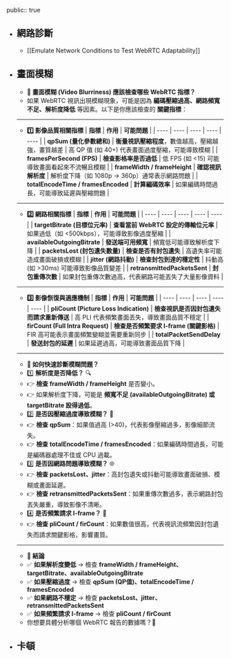 public:: true

- ## 網路診斷
	- [[Emulate Network Conditions to Test WebRTC Adaptability]]
- ## 畫面模糊
	- **📌 畫面模糊 (Video Blurriness) 應該檢查哪些 WebRTC 指標？**
	- 如果 WebRTC 視訊出現模糊現象，可能是因為 **編碼壓縮過高、網路頻寬不足、解析度降低** 等因素。以下是你應該檢查的 **關鍵指標**：
	- ---
	- **1️⃣ 影像品質相關指標**
	  | 
	  **指標**
	  | 
	  **作用**
	  | 
	  **可能問題**
	  |
	  | ---- | ---- | ---- | ---- | ---- |
	  | 
	  **qpSum (量化參數總和)**
	  | 
	  **衡量視訊壓縮程度**，數值越高，壓縮越強，畫質越差
	  | 
	  高 QP 值 (如 40+) 代表畫面過度壓縮，可能導致模糊
	  |
	  | 
	  **framesPerSecond (FPS)**
	  | 
	  **檢查影格率是否過低**
	  | 
	  低 FPS (如 <15) 可能導致畫面看起來不流暢且模糊
	  |
	  | 
	  **frameWidth / frameHeight**
	  | 
	  **確認視訊解析度**
	  | 
	  解析度下降（如 1080p → 360p）通常表示網路問題
	  |
	  | 
	  **totalEncodeTime / framesEncoded**
	  | 
	  **計算編碼效率**
	  | 
	  如果編碼時間過長，可能導致延遲與壓縮問題
	  |
	- ---
	- **2️⃣ 網路相關指標**
	  | 
	  **指標**
	  | 
	  **作用**
	  | 
	  **可能問題**
	  |
	  | ---- | ---- | ---- | ---- | ---- |
	  | 
	  **targetBitrate (目標位元率)**
	  | 
	  **查看當前 WebRTC 設定的傳輸位元率**
	  | 
	  如果過低（如 <500kbps），可能導致影像過度壓縮
	  |
	  | 
	  **availableOutgoingBitrate**
	  | 
	  **發送端可用頻寬**
	  | 
	  頻寬低可能導致解析度下降
	  |
	  | 
	  **packetsLost (封包遺失數量)**
	  | 
	  **檢查是否有封包遺失**
	  | 
	  高遺失率可能造成畫面破損或模糊
	  |
	  | 
	  **jitter (網路抖動)**
	  | 
	  **檢查封包到達的穩定性**
	  | 
	  抖動高 (如 >30ms) 可能導致影像品質變差
	  |
	  | 
	  **retransmittedPacketsSent**
	  | 
	  **封包重傳次數**
	  | 
	  如果封包重傳次數過高，代表網路可能丟失了大量影像資料
	  |
	- ---
	- **3️⃣ 影像恢復與適應機制**
	  | 
	  **指標**
	  | 
	  **作用**
	  | 
	  **可能問題**
	  |
	  | ---- | ---- | ---- | ---- | ---- |
	  | 
	  **pliCount (Picture Loss Indication)**
	  | 
	  **檢查視訊是否因封包遺失而請求重新傳送**
	  | 
	  高 PLI 代表頻繁畫面丟失，導致畫面品質不穩定
	  |
	  | 
	  **firCount (Full Intra Request)**
	  | 
	  **檢查是否頻繁要求 I-frame (關鍵影格)**
	  | 
	  FIR 高可能表示畫面頻繁變糊並需要重新同步
	  |
	  | 
	  **totalPacketSendDelay**
	  | 
	  **發送封包的延遲**
	  | 
	  如果延遲過高，可能導致畫面品質下降
	  |
	- ---
	- **📌 如何快速診斷模糊問題？**
	- 1️⃣ **解析度是否降低？** 🔍
	- 👉 **檢查 frameWidth / frameHeight** 是否變小。
	- 👉 如果解析度下降，可能是 **頻寬不足 (availableOutgoingBitrate) 或 targetBitrate 設得過低**。
	- 2️⃣ **是否因壓縮過度導致模糊？** 🎥
	- 👉 **檢查 qpSum**：如果值過高 (>40)，代表影像壓縮過多，影像細節流失。
	- 👉 **檢查 totalEncodeTime / framesEncoded**：如果編碼時間過長，可能是編碼器處理不佳或 CPU 過載。
	- 3️⃣ **是否因網路問題導致模糊？** 🌐
	- 👉 **檢查 packetsLost、jitter**：高封包遺失或抖動可能導致畫面破損、模糊或畫面延遲。
	- 👉 **檢查 retransmittedPacketsSent**：如果重傳次數過多，表示網路封包丟失嚴重，導致影像不清晰。
	- 4️⃣ **是否頻繁請求 I-frame？** 🔄
	- 👉 **檢查 pliCount / firCount**：如果數值很高，代表視訊流頻繁因封包遺失而請求關鍵影格，影響畫質。
	- ---
	- **🎯 結論**
	- ✅ **如果解析度變低** → 檢查 **frameWidth / frameHeight、targetBitrate、availableOutgoingBitrate**
	- ✅ **如果壓縮過度** → 檢查 **qpSum (QP值)、totalEncodeTime / framesEncoded**
	- ✅ **如果網路不穩定** → 檢查 **packetsLost、jitter、retransmittedPacketsSent**
	- ✅ **如果頻繁請求 I-frame** → 檢查 **pliCount / firCount**
	- 你想要具體分析哪個 WebRTC 報告的數據嗎？🚀
- ## 卡頓